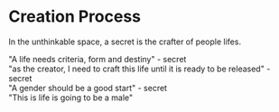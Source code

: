 # Creation Process
In the unthinkable space, a secret is the crafter of people lifes.

"A life needs criteria, form and destiny" - secret\
"as the creator, I need to craft this life until it is ready to be released" - secret\
"A gender should be a good start" - secret\
"This is life is going to be a male"
